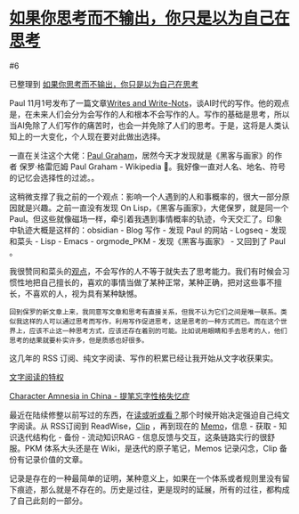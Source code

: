 # [如果你思考而不输出，你只是以为自己在思考](https://github.com/VandeeFeng/gitmemos/issues/7)

#6 

已整理到 [如果你思考而不输出，你只是以为自己在思考](https://wiki.vandee.art/#%E5%A6%82%E6%9E%9C%E4%BD%A0%E6%80%9D%E8%80%83%E8%80%8C%E4%B8%8D%E8%BE%93%E5%87%BA%EF%BC%8C%E4%BD%A0%E5%8F%AA%E6%98%AF%E4%BB%A5%E4%B8%BA%E8%87%AA%E5%B7%B1%E5%9C%A8%E6%80%9D%E8%80%83)

Paul 11月1号发布了一篇文章[Writes and Write-Nots](https://paulgraham.com/writes.html)，谈AI时代的写作。他的观点是，在未来人们会分为会写作的人和根本不会写作的人。写作的基础是思考，所以当AI免除了人们写作的痛苦时，也会一并免除了人们的思考。于是，这将是人类认知上的一大变化，个人现在要对此做出选择。

一直在关注这个大佬：[Paul Graham](https://paulgraham.com/)，居然今天才发现就是《黑客与画家》的作者 保罗·格雷厄姆 Paul Graham  - Wikipedia 🤣。我好像一直对人名、地名、符号的记忆会选择性的过滤。。

这稍微支撑了我之前的一个观点：影响一个人遇到的人和事概率的，很大一部分原因就是兴趣。之前一直没有发现 On Lisp，《黑客与画家》，大佬保罗，就是同一个 Paul。但这些就像磁场一样，牵引着我遇到事情概率的轨迹，今天交汇了。印象中轨迹大概是这样的：obsidian - Blog 写作 - 发现 Paul 的网站 - Logseq - 发现和菜头 - Lisp - Emacs - orgmode_PKM - 发现《黑客与画家》 - 又回到了 Paul 。

我很赞同和菜头的[观点](https://mp.weixin.qq.com/s/Zx0ntJdoosp6xBRNYrmjmQ)，不会写作的人不等于就失去了思考能力。我们有时候会习惯性地把自己擅长的，喜欢的事情当做了某种正常，某种正确，把对这些事不擅长，不喜欢的人，视为具有某种缺憾。

    回到保罗的新文章上来，我同意写文章和思考有直接关系，但我不认为它们之间是唯一联系。类似我这样的人可以通过思考而写作，利用写作促进思考，这是思考的一种方式而已。而在这个世界上，应该不止这一种思考方式，应该还存在着别的可能。比如说用眼睛和手去思考的人，他们思考的结果就要朴实许多，但是质感也好很多。


这几年的 RSS 订阅、纯文字阅读、写作的积累已经让我开始从文字收获果实。

[文字阅读的特权](https://wiki.vandee.art/#%E6%96%87%E5%AD%97%E9%98%85%E8%AF%BB%E7%9A%84%E7%89%B9%E6%9D%83)

[Character Amnesia in China - 提笔忘字性格失忆症 ](https://clip.vandee.art/2024/10/character-amnesia-in-china---%E6%8F%90%E7%AC%94%E5%BF%98%E5%AD%97%E6%80%A7%E6%A0%BC%E5%A4%B1%E5%BF%86%E7%97%87/index.html)

最近在陆续修整以前写过的东西，在[读或听或看？](https://www.vandee.art/2023-09-18-read-or-listen.html)那个时候开始决定强迫自己纯文字阅读。从 RSS订阅到 ReadWise，[Clip](https://www.vandee.art/2024-10-12-bookmark-and-summary-by-github-actions.html) ，再到现在的 [Memo](https://www.vandee.art/2024-10-28-memos-and-ssl-config.html)，信息 - 获取 - 知识迭代结构化 - 备份 - 流动知识RAG - 信息反馈与交互，这条链路实行的很舒服。PKM 体系大头还是在 Wiki，是迭代的原子笔记，Memos 记录闪念，Clip 备份有记录价值的文章。

记录是存在的一种最简单的证明，某种意义上，如果在一个体系或者规则里没有留下痕迹，那么就是不存在的。历史是过往，更是现时的延展，所有的过往，都构成了自己此刻的一部分。 